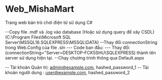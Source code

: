 # Web_MishaMart
Trang web bán trò chơi điện tử sử dụng C#

--Copy file .mdf và .log vào database (Hoặc sử dụng query để xây CSDL) (C:\Program Files\Microsoft SQL Server\MSSQL16.SQLEXPRESS\MSSQL\DATA)
--Thay đổi connectionString trong Web.Config của file .sln 
	 --- Code ban đầu: ---
	<connectionStrings>
		<add name="MyDatabaseConnection" connectionString="Server=DESKTOP-FCK5SHU\SQLEXPRESS;Database=MISHADB;Integrated Security=True;" providerName="System.Data.SqlClient" />
	</connectionStrings>
		Thay đổi (connectionString="Server=DESKTOP-FCK5SHU\SQLEXPRESS) thành tên server sử dụng hiện tại. 
--Chạy chương trình thông qua Default.aspx


-- Tài khoản Quản trị: admin@example.com, hashed_password_1 
-- Tài khoản người dung : user@example.com, hashed_password_2
